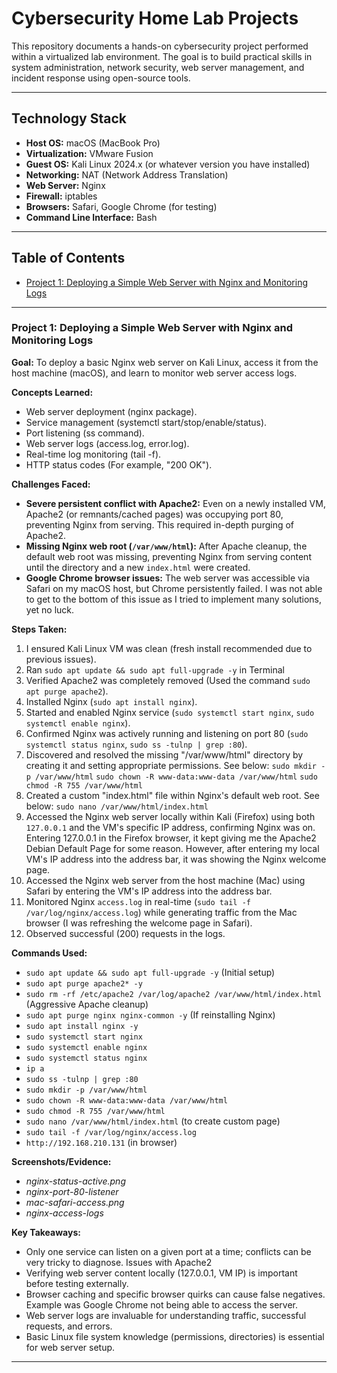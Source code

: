 # Cybersecurity Home Lab Projects

This repository documents a hands-on cybersecurity project performed within a virtualized lab environment. The goal is to build practical skills in system administration, network security, web server management, and incident response using open-source tools.

---

## Technology Stack

* **Host OS:** macOS (MacBook Pro)
* **Virtualization:** VMware Fusion
* **Guest OS:** Kali Linux 2024.x (or whatever version you have installed)
* **Networking:** NAT (Network Address Translation)
* **Web Server:** Nginx
* **Firewall:** iptables
* **Browsers:** Safari, Google Chrome (for testing)
* **Command Line Interface:** Bash

---

## Table of Contents

* [Project 1: Deploying a Simple Web Server with Nginx and Monitoring Logs](#project-2-deploying-a-simple-web-server-with-nginx-and-monitoring-logs)

---

### Project 1: Deploying a Simple Web Server with Nginx and Monitoring Logs

**Goal:** To deploy a basic Nginx web server on Kali Linux, access it from the host machine (macOS), and learn to monitor web server access logs.

**Concepts Learned:**
* Web server deployment (nginx package).
* Service management (systemctl start/stop/enable/status).
* Port listening (ss command).
* Web server logs (access.log, error.log).
* Real-time log monitoring (tail -f).
* HTTP status codes (For example, "200 OK").

**Challenges Faced:**
* **Severe persistent conflict with Apache2:** Even on a newly installed VM, Apache2 (or remnants/cached pages) was occupying port 80, preventing Nginx from serving. This required in-depth purging of Apache2.
* **Missing Nginx web root (`/var/www/html`):** After Apache cleanup, the default web root was missing, preventing Nginx from serving content until the directory and a new `index.html` were created.
* **Google Chrome browser issues:** The web server was accessible via Safari on my macOS host, but Chrome persistently failed. I was not able to get to the bottom of this issue as I tried to implement many solutions, yet no luck.

**Steps Taken:**
1.  I ensured Kali Linux VM was clean (fresh install recommended due to previous issues).
2.  Ran `sudo apt update && sudo apt full-upgrade -y` in Terminal
3.  Verified Apache2 was completely removed (Used the command `sudo apt purge apache2`).
4.  Installed Nginx (`sudo apt install nginx`).
5.  Started and enabled Nginx service (`sudo systemctl start nginx`, `sudo systemctl enable nginx`).
6.  Confirmed Nginx was actively running and listening on port 80 (`sudo systemctl status nginx`, `sudo ss -tulnp | grep :80`).
7.  Discovered and resolved the missing "/var/www/html" directory by creating it and setting appropriate permissions. See below:
        `sudo mkdir -p /var/www/html`
        `sudo chown -R www-data:www-data /var/www/html`
        `sudo chmod -R 755 /var/www/html`
8.  Created a custom "index.html" file within Nginx's default web root. See below:
        `sudo nano /var/www/html/index.html`
9.  Accessed the Nginx web server locally within Kali (Firefox) using both `127.0.0.1` and the VM's specific IP address, confirming Nginx was on.
    Entering 127.0.0.1 in the Firefox browser, it kept giving me the Apache2 Debian Default Page for some reason. However, after entering my local VM's IP address into the address bar, it was showing the Nginx welcome page.
10. Accessed the Nginx web server from the host machine (Mac) using Safari by entering the VM's IP address into the address bar.
11. Monitored Nginx `access.log` in real-time (`sudo tail -f /var/log/nginx/access.log`) while generating traffic from the Mac browser (I was refreshing the welcome page in Safari).
12. Observed successful (200) requests in the logs.

**Commands Used:**
* `sudo apt update && sudo apt full-upgrade -y` (Initial setup)
* `sudo apt purge apache2* -y`
* `sudo rm -rf /etc/apache2 /var/log/apache2 /var/www/html/index.html` (Aggressive Apache cleanup)
* `sudo apt purge nginx nginx-common -y` (If reinstalling Nginx)
* `sudo apt install nginx -y`
* `sudo systemctl start nginx`
* `sudo systemctl enable nginx`
* `sudo systemctl status nginx`
* `ip a`
* `sudo ss -tulnp | grep :80`
* `sudo mkdir -p /var/www/html`
* `sudo chown -R www-data:www-data /var/www/html`
* `sudo chmod -R 755 /var/www/html`
* `sudo nano /var/www/html/index.html` (to create custom page)
* `sudo tail -f /var/log/nginx/access.log`
* `http://192.168.210.131` (in browser)

**Screenshots/Evidence:**
* *nginx-status-active.png*
* *nginx-port-80-listener*
* *mac-safari-access.png*
* *nginx-access-logs*

**Key Takeaways:**
* Only one service can listen on a given port at a time; conflicts can be very tricky to diagnose. Issues with Apache2
* Verifying web server content locally (127.0.0.1, VM IP) is important before testing externally.
* Browser caching and specific browser quirks can cause false negatives. Example was Google Chrome not being able to access the server.
* Web server logs are invaluable for understanding traffic, successful requests, and errors.
* Basic Linux file system knowledge (permissions, directories) is essential for web server setup.

---
